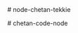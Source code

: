 <!-- curl for user -->

<!-- curl --location 'http://localhost:2424/api/product/add' \
--header 'Content-Type: application/json' \
--data '{
  "title": "Sample Product",
  "description": "This is a sample product created by a user.",
  "display_price": 1200,
  "images": ["image1.jpg", "image2.jpg"],
  "mrp": 1500,
  "discount_price": 1000,
  "is_active": true,
  "is_published": true,
  "role":"user"
}' -->





<!-- curl for admin -->

<!-- curl --location 'http://localhost:2424/api/product/add' \
--header 'Content-Type: application/json' \
--data '{
  "title": "Admin Product",
  "description": "This is a sample product created by admin.",
  "display_price": 1000,
  "role":"admin"
}
' -->#   n o d e - c h e t a n - t e k k i e  
 #   c h e t a n - c o d e - n o d e  
 